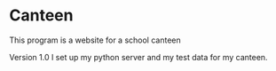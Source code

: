 # Canteen
This program is a website for a school canteen

Version 1.0
  I set up my python server and my test data for my canteen.
